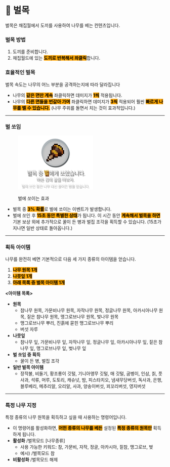 # 🌲 벌목

벌목은 채집월에서 도끼를 사용하여 나무를 베는 컨텐츠입니다.

### **벌목 방법**

1. 도끼를 준비합니다.
2. 채집월드에 있는 <mark style="background-color:orange;">**도끼로 반복해서 좌클릭**</mark>합니다.

### **효율적인 벌목**

벌목 속도는 나무의 어느 부분을 공격하는지에 따라 달라집니다

* 나무의 <mark style="background-color:orange;">**같은 면만 계속**</mark> 좌클릭하면 데미지가 <mark style="background-color:orange;">**1씩**</mark> 적용됩니다.
* 나무의 <mark style="background-color:orange;">**다른 면들을 번갈아 가며**</mark> 좌클릭하면 데미지가 <mark style="background-color:orange;">**3씩**</mark> 적용되어 훨씬 <mark style="background-color:orange;">**빠르게 나무를 벨 수 있습니다.**</mark> (나무 주위를 돌면서 치는 것이 효과적입니다.)

***

### **벌 쏘임**

<div align="left"><figure><img src="../../.gitbook/assets/9 (1).png" alt="벌에 쏘이는 효과"><figcaption><p>벌에 쏘이는 효과</p></figcaption></figure></div>

* 벌목 중 <mark style="background-color:orange;">**3% 확률**</mark>로 벌에 쏘이는 이벤트가 발생합니다.
* 벌에 쏘인 후 <mark style="background-color:orange;">**15초 동안 특별한 상태**</mark>가 됩니다. 이 시간 동안 <mark style="background-color:orange;">**계속해서 벌목을 하면**</mark> 기본 보상 외에 추가적으로 꿀이 든 병과 벌집 조각을 획득할 수 있습니다. (15초가 지나면 일반 상태로 돌아옵니다.)

***

### **획득 아이템**

나무를 완전히 베면 기본적으로 다음 세 가지 종류의 아이템을 얻습니다.

1. <mark style="background-color:orange;">**나무 원목 1개**</mark>
2. <mark style="background-color:orange;">**나뭇잎 1개**</mark>
3. <mark style="background-color:orange;">**아래 목록 중 벌목 아이템 1개**</mark>



**<아이템 목록>**

* **원목**&#x20;
  * 참나무 원목, 가문비나무 원목, 자작나무 원목, 정글나무 원목, 아카시아나무 원목, 짙은 참나무 원목, 맹그로브나무 원목, 벚나무 원목
  * 맹그로브나무 뿌리, 진흙에 묻힌 맹그로브나무 뿌리
  * 버섯 자루
* **나뭇잎**
  * 참나무 잎, 가문비나무 잎, 자작나무 잎, 정글나무 잎, 아카시아나무 잎, 짙은 참나무 잎, 맹그로브나무 잎, 벚나무 잎
* **벌 쏘임 중 획득**
  * 꿀이 든 병, 벌집 조각
* **일반 벌목 아이템**
  * 장작불, 비둘기, 황조롱이 깃털, 기니아앵무 깃털, 매 깃털, 굼벵이, 인삼, 칡, 풋사과, 석류, 머루, 도토리, 캐슈넛, 밤, 피스타치오, 냄새무당버섯, 독사과, 은행, 블루베리, 메추리알, 오리알, 사과, 양송이버섯, 꾀꼬리버섯, 영지버섯

***

### **특정 나무 지정**

특정 종류의 나무 원목을 획득하고 싶을 때 사용하는 명령어입니다.

* 이 명령어를 활성화하면, <mark style="background-color:orange;">**어떤 종류의 나무를 베든**</mark> 설정된 <mark style="background-color:orange;">**특정 종류의 원목만**</mark> 획득하게 됩니다.
* **활성화** /벌목모드 \[나무종류]
  * 사용 가능한 키워드: 참, 가문비, 자작, 정글, 아카시아, 짙참, 맹그로브, 벚
  * 예시) /벌목모드 참
* **비활성화** /벌목모드 해제

